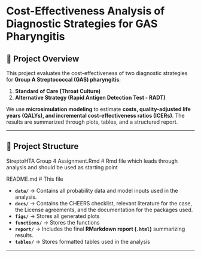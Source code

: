 # Cost-Effectiveness Analysis of Diagnostic Strategies for GAS Pharyngitis

## 📖 Project Overview
This project evaluates the cost-effectiveness of two diagnostic strategies for **Group A Streptococcal (GAS) pharyngitis**:
1. **Standard of Care (Throat Culture)**
2. **Alternative Strategy (Rapid Antigen Detection Test - RADT)**

We use **microsimulation modeling** to estimate **costs, quality-adjusted life years (QALYs), and incremental cost-effectiveness ratios (ICERs)**. 
The results are summarized through plots, tables, and a structured report.

---

## 📂 Project Structure
StreptoHTA Group 4 Assignment.Rmd # Rmd file which leads through analysis and should be used as starting point

README.md # This file

- **`data/`** → Contains all probability data and model inputs used in the analysis.
- **`docs/`** → Contains the CHEERS checklist, relevant literature for the case, the License agreements, and the documentation for the packages used.
- **`figs/`** → Stores all generated plots
- **`functions/`** → Stores the functions
- **`report/`** → Includes the final **RMarkdown report (`.html`)** summarizing results.
- **`tables/`** → Stores formatted tables used in the analysis 
---
